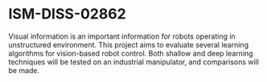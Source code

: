 # ISM-DISS-02862
Visual information is an important information for robots operating in unstructured environment. This project aims to evaluate several learning algorithms for vision-based robot control. Both shallow and deep learning techniques will be tested on an industrial manipulator, and comparisons will be made.
